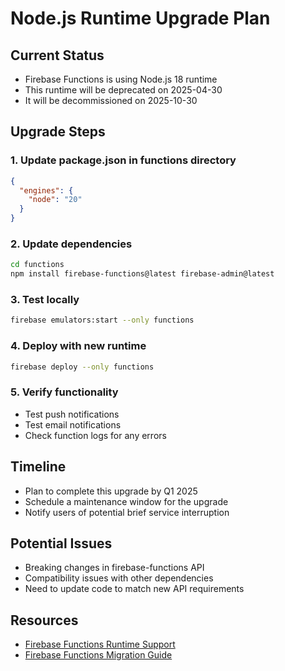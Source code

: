 # Node.js Runtime Upgrade Plan

## Current Status
- Firebase Functions is using Node.js 18 runtime
- This runtime will be deprecated on 2025-04-30
- It will be decommissioned on 2025-10-30

## Upgrade Steps

### 1. Update package.json in functions directory
```json
{
  "engines": {
    "node": "20"
  }
}
```

### 2. Update dependencies
```bash
cd functions
npm install firebase-functions@latest firebase-admin@latest
```

### 3. Test locally
```bash
firebase emulators:start --only functions
```

### 4. Deploy with new runtime
```bash
firebase deploy --only functions
```

### 5. Verify functionality
- Test push notifications
- Test email notifications
- Check function logs for any errors

## Timeline
- Plan to complete this upgrade by Q1 2025
- Schedule a maintenance window for the upgrade
- Notify users of potential brief service interruption

## Potential Issues
- Breaking changes in firebase-functions API
- Compatibility issues with other dependencies
- Need to update code to match new API requirements

## Resources
- [Firebase Functions Runtime Support](https://cloud.google.com/functions/docs/runtime-support)
- [Firebase Functions Migration Guide](https://firebase.google.com/docs/functions/beta/migrate)